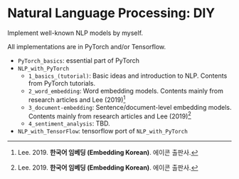 # Natural Language Processing: DIY

Implement well-known NLP models by myself.

All implementations are in PyTorch and/or Tensorflow.

* `PyTorch_basics`: essential part of PyTorch
* `NLP_with_PyTorch`
    * `1_basics_(tutorial)`: Basic ideas and introduction to NLP. Contents from PyTorch tutorials.
    * `2_word_embedding`: Word embedding models. Contents mainly from research articles and Lee (2019)[^1]
    * `3_document-embedding`: Sentence/document-level embedding models. Contents mainly from research articles and Lee (2019)[^1]
    * `4_sentiment_analysis`: TBD.
* `NLP_with_TensorFlow`: tensorflow port of `NLP_with_PyTorch`




[^1]: Lee. 2019. **한국어 임베딩 (Embedding Korean)**. 에이콘 출판사. 